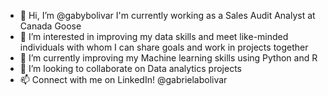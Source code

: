 - 👋 Hi, I’m @gabybolivar I'm currently working as a Sales Audit Analyst at Canada Goose
- 👀 I’m interested in improving my data skills and meet like-minded individuals with whom I can share goals and work in projects together
- 🌱 I’m currently improving my Machine learning skills using Python and R
- 💞️ I’m looking to collaborate on Data analytics projects
- 📫 Connect with me on LinkedIn!  @gabrielabolivar

<!---
gabybolivar/gabybolivar is a ✨ special ✨ repository because its `README.md` (this file) appears on your GitHub profile.
You can click the Preview link to take a look at your changes.
--->
